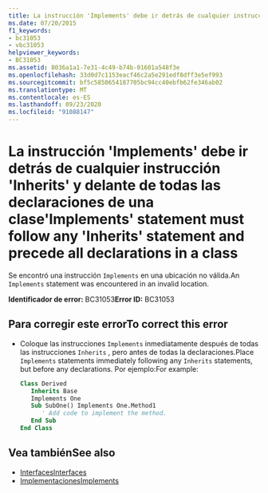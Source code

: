 ```yaml
---
title: La instrucción 'Implements' debe ir detrás de cualquier instrucción 'Inherits' y delante de todas las declaraciones de una clase
ms.date: 07/20/2015
f1_keywords:
- bc31053
- vbc31053
helpviewer_keywords:
- BC31053
ms.assetid: 8036a1a1-7e31-4c49-b74b-01601a548f3e
ms.openlocfilehash: 33d0d7c1153eacf46c2a5e291edf8dff3e5ef993
ms.sourcegitcommit: bf5c5850654187705bc94cc40ebfb62fe346ab02
ms.translationtype: MT
ms.contentlocale: es-ES
ms.lasthandoff: 09/23/2020
ms.locfileid: "91088147"
---
```

# <a name="implements-statement-must-follow-any-inherits-statement-and-precede-all-declarations-in-a-class"></a><span data-ttu-id="63702-102">La instrucción 'Implements' debe ir detrás de cualquier instrucción 'Inherits' y delante de todas las declaraciones de una clase</span><span class="sxs-lookup"><span data-stu-id="63702-102">'Implements' statement must follow any 'Inherits' statement and precede all declarations in a class</span></span>

<span data-ttu-id="63702-103">Se encontró una instrucción `Implements` en una ubicación no válida.</span><span class="sxs-lookup"><span data-stu-id="63702-103">An `Implements` statement was encountered in an invalid location.</span></span>  
  
 <span data-ttu-id="63702-104">**Identificador de error:** BC31053</span><span class="sxs-lookup"><span data-stu-id="63702-104">**Error ID:** BC31053</span></span>  
  
## <a name="to-correct-this-error"></a><span data-ttu-id="63702-105">Para corregir este error</span><span class="sxs-lookup"><span data-stu-id="63702-105">To correct this error</span></span>  
  
- <span data-ttu-id="63702-106">Coloque las instrucciones `Implements` inmediatamente después de todas las instrucciones `Inherits` , pero antes de todas la declaraciones.</span><span class="sxs-lookup"><span data-stu-id="63702-106">Place `Implements` statements immediately following any `Inherits` statements, but before any declarations.</span></span> <span data-ttu-id="63702-107">Por ejemplo:</span><span class="sxs-lookup"><span data-stu-id="63702-107">For example:</span></span>  
  
    ```vb  
    Class Derived  
       Inherits Base  
       Implements One  
       Sub SubOne() Implements One.Method1  
          ' Add code to implement the method.  
       End Sub  
    End Class  
    ```  
  
## <a name="see-also"></a><span data-ttu-id="63702-108">Vea también</span><span class="sxs-lookup"><span data-stu-id="63702-108">See also</span></span>

- [<span data-ttu-id="63702-109">Interfaces</span><span class="sxs-lookup"><span data-stu-id="63702-109">Interfaces</span></span>](../programming-guide/language-features/interfaces/index.md)
- [<span data-ttu-id="63702-110">Implementaciones</span><span class="sxs-lookup"><span data-stu-id="63702-110">Implements</span></span>](../language-reference/statements/implements-clause.md)
